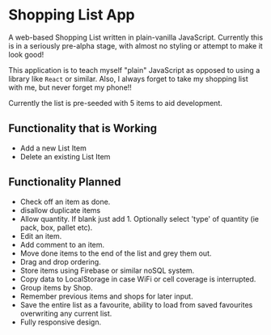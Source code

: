 # Shopping List App

A web-based Shopping List written in plain-vanilla JavaScript. Currently this is
in a seriously pre-alpha stage, with almost no styling or attempt to make it
look good!

This application is to teach myself "plain" JavaScript as opposed to using a
library like `React` or similar. Also, I always forget to take my shopping list
with me, but never forget my phone!!

Currently the list is pre-seeded with 5 items to aid development.

## Functionality that is Working

- Add a new List Item
- Delete an existing List Item

## Functionality Planned

- Check off an item as done.
- disallow duplicate items
- Allow quantity. If blank just add 1. Optionally select 'type' of quantity (ie
  pack, box, pallet etc).
- Edit an item.
- Add comment to an item.
- Move done items to the end of the list and grey them out.
- Drag and drop ordering.
- Store items using Firebase or similar noSQL system.
- Copy data to LocalStorage in case WiFi or cell coverage is interrupted.
- Group items by Shop.
- Remember previous items and shops for later input.
- Save the entire list as a favourite, ability to load from saved favourites
  overwriting any current list.
- Fully responsive design.
